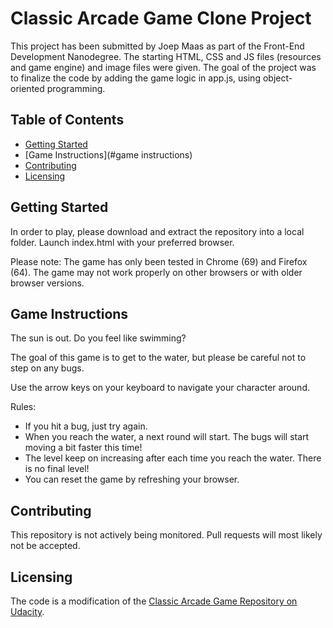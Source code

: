 # Classic Arcade Game Clone Project
This project has been submitted by Joep Maas as part of the Front-End Development Nanodegree. The starting HTML, CSS and JS files (resources and game engine) and image files were given. The goal of the project was to finalize the code by adding the game logic in app.js, using object-oriented programming.

## Table of Contents

- [Getting Started](#getting)
- [Game Instructions](#game instructions)
- [Contributing](#contributing)
- [Licensing](#licensing)

## Getting Started
In order to play, please download and extract the repository into a local folder. Launch index.html with your preferred browser.

Please note: The game has only been tested in Chrome (69) and Firefox (64). The game may not work properly on other browsers or with older browser versions.

## Game Instructions
The sun is out. Do you feel like swimming?

The goal of this game is to get to the water, but please be careful not to step on any bugs.

Use the arrow keys on your keyboard to navigate your character around.

Rules:
- If you hit a bug, just try again.
- When you reach the water, a next round will start. The bugs will start moving a bit faster this time!
- The level keep on increasing after each time you reach the water. There is no final level!
- You can reset the game by refreshing your browser.

## Contributing
This repository is not actively being monitored. Pull requests will most likely not be accepted.

## Licensing
The code is a modification of the [Classic Arcade Game Repository on Udacity](https://github.com/udacity/frontend-nanodegree-arcade-game).
